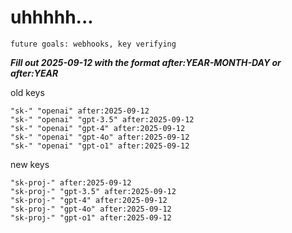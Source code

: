 # uhhhhh...

`future goals: webhooks, key verifying`



***Fill out 2025-09-12 with the format after:YEAR-MONTH-DAY or after:YEAR***

old keys
```
"sk-" "openai" after:2025-09-12
"sk-" "openai" "gpt-3.5" after:2025-09-12
"sk-" "openai" "gpt-4" after:2025-09-12
"sk-" "openai" "gpt-4o" after:2025-09-12
"sk-" "openai" "gpt-o1" after:2025-09-12
```

new keys
```
"sk-proj-" after:2025-09-12
"sk-proj-" "gpt-3.5" after:2025-09-12
"sk-proj-" "gpt-4" after:2025-09-12
"sk-proj-" "gpt-4o" after:2025-09-12
"sk-proj-" "gpt-o1" after:2025-09-12
```
